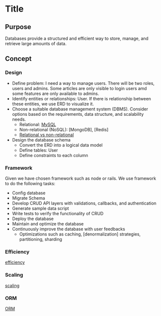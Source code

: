 # Title

## Purpose

Databases provide a structured and efficient way to store, manage, and retrieve large amounts of data.

## Concept

### Design

* Define problem: I need a way to manage users. There will be two roles, users and admins. Some articles are only visible to login users amd some features are only available to admins.
* Identify entities or relationships: User. If there is relationship between these entities, we use ERD to visualize it.
* Choose a suitable database management system (DBMS). Consider options based on the requirements, data structure, and scalability needs.
  * Relational: [MySQL](/blog/software/database/mysql)
  * Non-relational (NoSQL): [MongoDB], [Redis]
  * [Relational vs non-relational](/blog/software/database/relational-vs-non-relational)
* Design the database schema
  * Convert the ERD into a logical data model
  * Define tables: User
  * Define constraints to each column

### Framework

Given we have chosen framework such as node or rails. We use framework to do the following tasks:

* Config database
* Migrate Schema
* Develop CRUD API layers with validations, callbacks, and authentication
* Generate sample data script
* Write tests to verify the functionality of CRUD
* Deploy the database
* Maintain and optimize the database
* Continuously improve the database with user feedbacks
  * Optimizations such as caching, [denormalization] strategies, partitioning, sharding

### Efficiency

[efficiency](/blog/software/database/efficiency)

### Scaling

[scaling](/blog/software/database/scaling)

### ORM

[ORM](/blog/software/database/orm)
